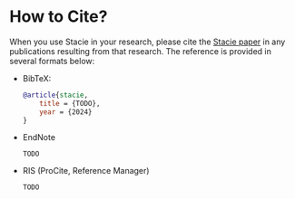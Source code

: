 # How to Cite?

When you use Stacie in your research,
please cite the [Stacie paper](https://doi.org/10.1xxx/yyy)
in any publications resulting from that research.
The reference is provided in several formats below:

- BibTeX:

    ```bibtex
    @article{stacie,
        title = {TODO},
        year = {2024}
    }
    ```

- EndNote

    ```text
    TODO
    ```

- RIS (ProCite, Reference Manager)

    ```text
    TODO
    ```
